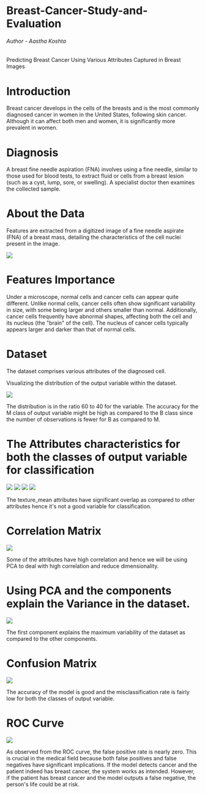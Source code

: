 # Breast-Cancer-Study-and-Evaluation
###### Author - Aastha Koshta 

Predicting Breast Cancer Using Various Attributes Captured in Breast Images


# Introduction

Breast cancer develops in the cells of the breasts and is the most commonly diagnosed cancer in women in the United States, following skin cancer. Although it can affect both men and women, it is significantly more prevalent in women.

# Diagnosis
A breast fine needle aspiration (FNA) involves using a fine needle, similar to those used for blood tests, to extract fluid or cells from a breast lesion (such as a cyst, lump, sore, or swelling). A specialist doctor then examines the collected sample.

# About the Data
Features are extracted from a digitized image of a fine needle aspirate (FNA) of a breast mass, detailing the characteristics of the cell nuclei present in the image.

![](Images/0.png)


# Features Importance
Under a microscope, normal cells and cancer cells can appear quite different. Unlike normal cells, cancer cells often show significant variability in size, with some being larger and others smaller than normal. Additionally, cancer cells frequently have abnormal shapes, affecting both the cell and its nucleus (the "brain" of the cell). The nucleus of cancer cells typically appears larger and darker than that of normal cells.



# Dataset

The dataset comprises various attributes of the diagnosed cell.

Visualizing the distribution of the output variable within the dataset.

![](Images/1.png)

The distribution is in the ratio 60 to 40 for the variable. The accuracy for the M class of output variable might be high as compared to the B class since the number of observations is fewer for B as compared to M.



# The Attributes characteristics for both the classes of output variable for classification 


![](Images/2.png)
![](Images/3.png)
![](Images/4.png)
![](Images/5.png)

The texture_mean  attributes have significant overlap as compared to other attributes hence it's not a good variable for classification.





# Correlation Matrix

![](Images/6.png)


Some of the attributes have high correlation and hence we will be using PCA to deal with high correlation and reduce dimensionality.




# Using PCA and the components explain the Variance in the dataset.


![](Images/7.png)



The first component explains the maximum variability of the dataset as compared to the other components.







# Confusion Matrix




![](Images/8.png)



The accuracy of the model is good and the misclassification rate is  fairly low for both the classes of  output variable.







# ROC Curve



![](Images/9.png)


As observed from the ROC curve, the false positive rate is nearly zero. This is crucial in the medical field because both false positives and false negatives have significant implications. If the model detects cancer and the patient indeed has breast cancer, the system works as intended. However, if the patient has breast cancer and the model outputs a false negative, the person's life could be at risk.
